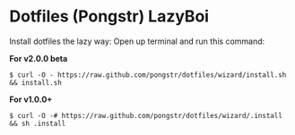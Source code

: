 Dotfiles (Pongstr) LazyBoi
==========================

Install dotfiles the lazy way: Open up terminal and run this command:

**For v2.0.0 beta**

```shell
$ curl -O - https://raw.github.com/pongstr/dotfiles/wizard/install.sh && install.sh
```

**For v1.0.0+**

```shell
$ curl -O -# https://raw.github.com/pongstr/dotfiles/wizard/.install && sh .install
```
